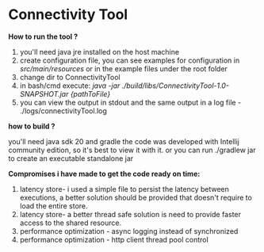 # Connectivity Tool

**How to run the tool ?**
1. you'll need java jre installed on the host machine
2. create configuration file, you can see examples for configuration in _src/main/resources_ or in the example files under the root folder
3. change dir to ConnectivityTool
4. in bash/cmd execute:  _java -jar ./build/libs/ConnectivityTool-1.0-SNAPSHOT.jar {pathToFile}_
5. you can view the output in stdout and the same output in a log file - ./logs/connectivityTool.log


**how to build ?**

you'll need java sdk 20 and gradle
the code was developed with Intellij community edition, so it's best to view it with it.
or you can run ./gradlew jar to create an executable standalone jar 


**Compromises i have made to get the code ready on time:**
1. latency store- i used a simple file to persist the latency between executions, a better solution should be provided 
    that doesn't require to load the entire store.
2. latency store- a better thread safe solution is need to provide faster access to the shared resource.
3. performance optimization - async logging instead of synchronized
4. performance optimization - http client thread pool control



